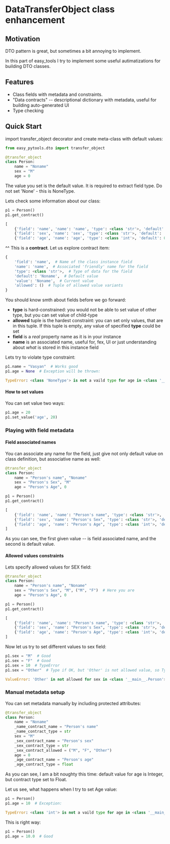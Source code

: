 # DataTransferObject class enhancement

## Motivation
DTO pattern is great, but sometimes a bit annoying to implement.

In this part of easy_tools I try to implement some useful autimatizations for building DTO classes.

## Features
- Class fields with metadata and constraints.
- "Data contracts" -- descriptional dictionary with metadata, useful for building auto-generated UI
- Type checking

## Quick Start
import transfer_object decorator and create meta-class with default values:
```python
from easy_pytools.dto import transfer_object

@transfer_object
class Person:
    name = "Noname"
    sex = "M"
    age = 0
```
The value you set is the default value. It is required to extract field type. Do not set 'None' - this is NoneType.

Lets check some information about our class:
```python
p1 = Person()
p1.get_contract()
```
```python
[
    {'field': 'name', 'name': 'name', 'type': <class 'str'>, 'default': 'Noname', 'value': 'Noname', 'allowed': ()},
    {'field': 'sex', 'name': 'sex', 'type': <class 'str'>, 'default': 'M', 'value': 'M', 'allowed': ()},
    {'field': 'age', 'name': 'age', 'type': <class 'int'>, 'default': 0, 'value': 0, 'allowed': ()}]
```
^^ This is a **contract**. Let us explore contract item:
```python
{
    'field': 'name',  # Name of the class instance field
    'name': 'name',  # Associated 'friendly' name for the field
    'type': <class 'str'>,  # Type of data for the field
    'default': 'Noname',  # Default value
    'value': 'Noname',  # Current value
    'allowed': ()  # Tuple of allowed value variants
}
```

You should know smth about fields before we go forward:
- **type** is hard-constrained: you would not be able to set value of other type, but you can set value of child-type
- **allowed** tuple is the hardest constraint: you can set only values, that are in this tuple. If this tuple is empty, any value of specified **type** could be set
- **field** is a _real_ property name as it is in your instance
- **name** is an associated name, useful for, fex, UI or just understanding about _what_ is stored in this instance field

Lets try to violate type constraint:
```python
p1.name = "Vasyan"  # Works good
p1.age = None  # Exception will be thrown:
```
```python
TypeError: <class 'NoneType'> is not a vaild type for age in <class '__main__.Person'> contract. Use <class 'int'>
```
#### How to set values
You can set value two ways:
```python
p1.age = 20
p1.set_value('age', 20)
```

### Playing with field metadata
#### Field associated names
You can associate any name for the field, just give not only default value on class definition, but associative name as well:
```python
@transfer_object
class Person:
    name = "Person's name", "Noname"
    sex = "Person's Sex", "M"
    age = "Person's Age", 0

p1 = Person()
p1.get_contract()
```
```python
[
    {'field': 'name', 'name': "Person's name", 'type': <class 'str'>, 'default': 'Noname', 'value': 'Noname', 'allowed': ()},
    {'field': 'sex', 'name': "Person's Sex", 'type': <class 'str'>, 'default': 'M', 'value': 'M', 'allowed': ()},
    {'field': 'age', 'name': "Person's Age", 'type': <class 'int'>, 'default': 0, 'value': 0, 'allowed': ()}
]
```
As you can see, the first given value -- is field associated name, and the second is default value.
#### Allowed values constraints
Lets specify allowed values for SEX field:
```python
@transfer_object
class Person:
    name = "Person's name", "Noname"
    sex = "Person's Sex", "M", ("M", "F")  # Here you are
    age = "Person's Age", 0

p1 = Person()
p1.get_contract()
```
```python
[
    {'field': 'name', 'name': "Person's name", 'type': <class 'str'>, 'default': 'Noname', 'value': 'Noname', 'allowed': ()},
    {'field': 'sex', 'name': "Person's Sex", 'type': <class 'str'>, 'default': 'M', 'value': 'M', 'allowed': ('M', 'F')},
    {'field': 'age', 'name': "Person's Age", 'type': <class 'int'>, 'default': 0, 'value': 0, 'allowed': ()}
]
```

Now let us try to set different values to sex field:
```python
p1.sex = "M"  # Good
p1.sex = "F"  # Good
p1.sex = 10  # TypeError
p1.sex = "Other"  # Type if OK, but 'Other' is not allowed value, so TypeError:
```
```python
ValueError: 'Other' in not allowed for sex in <class '__main__.Person'> contract. Allowed: ('M', 'F')
```

### Manual metadata setup
You can set metadata manually by including protected attributes:
```python
@transfer_object
class Person:
    name = "Noname"
    _name_contract_name = "Person's name"
    _name_contract_type = str
    sex = "M"
    _sex_contract_name = "Person's sex"
    _sex_contract_type = str
    _sex_contract_allowed = ("M", "F", "Other")
    age = 0
    _age_contract_name = "Person's age"
    _age_contract_type = float
```
As you can see, I am a bit noughty this time: default value for age is Integer, but contract type set to Float.

Let us see, what happens when I try to set Age value:
```python
p1 = Person()
p1.age = 10  # Exception:
```
```python
TypeError: <class 'int'> is not a vaild type for age in <class '__main__.Person'> contract. Use <class 'float'>
```

This is right way:
```python
p1 = Person()
p1.age = 10.0  # Good
```
